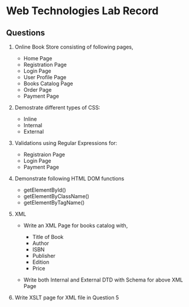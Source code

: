 # Web Technologies Lab Record

## Questions

  1. Online Book Store consisting of following pages,
      * Home Page
      * Registration Page
      * Login Page
      * User Profile Page
      * Books Catalog Page
      * Order Page
      * Payment Page
  
  2. Demostrate different types of CSS:
      * Inline
      * Internal
      * External
  
  3. Validations using Regular Expressions for:
      * Registraion Page
      * Login Page
      * Payment Page
  
  4. Demonstrate following HTML DOM functions
      * getElementById()
      * getElementByClassName()
      * getElementByTagName()
  
  5. XML
      * Write an XML Page for books catalog with,
        * Title of Book
        * Author
        * ISBN
        * Publisher
        * Edition
        * Price
      
      * Write both Internal and External DTD with Schema for above XML Page
  
  6. Write XSLT page for XML file in Question 5
  
  
